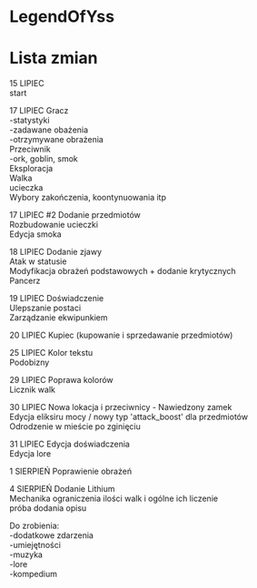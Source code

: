 # LegendOfYss
# Lista zmian

15 LIPIEC <br>
start

17 LIPIEC
Gracz <br>
-statystyki <br>
-zadawane obażenia <br>
-otrzymywane obrażenia <br>
Przeciwnik <br>
-ork, goblin, smok <br>
Eksploracja <br>
Walka <br>
ucieczka <br>
Wybory zakończenia, koontynuowania itp <br> 

17 LIPIEC #2
Dodanie przedmiotów <br>
Rozbudowanie ucieczki <br>
Edycja smoka <br>

18 LIPIEC 
Dodanie zjawy <br>
Atak w statusie <br>
Modyfikacja obrażeń podstawowych + dodanie krytycznych <br>
Pancerz <br>

19 LIPIEC 
Doświadczenie <br>
Ulepszanie postaci <br>
Zarządzanie ekwipunkiem <br>

20 LIPIEC 
Kupiec (kupowanie i sprzedawanie przedmiotów) <br>

25 LIPIEC 
Kolor tekstu <br>
Podobizny <br>

29 LIPIEC
Poprawa kolorów <br>
Licznik walk <br>

30 LIPIEC
Nowa lokacja i przeciwnicy - Nawiedzony zamek <br>
Edycja eliksiru mocy / nowy typ 'attack_boost' dla przedmiotów <br>
Odrodzenie w mieście po zginięciu <br>

31 LIPIEC
Edycja doświadczenia <br>
Edycja lore <br>

1 SIERPIEŃ
Poprawienie obrażeń <br>

4 SIERPIEŃ
Dodanie Lithium <br>
Mechanika ograniczenia ilości walk i ogólne ich liczenie <br>
próba dodania opisu 

Do zrobienia: <br>
-dodatkowe zdarzenia <br>
-umiejętności <br>
-muzyka <br>
-lore <br>
-kompedium